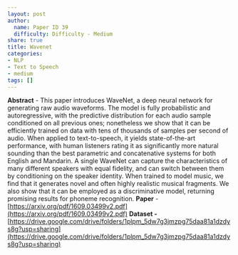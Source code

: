 ```yaml
---
layout: post
author:
  name: Paper ID 39
  difficulty: Difficulty - Medium
share: true
title: Wavenet
categories:
- NLP
- Text to Speech
- medium
tags: []
---
```

**Abstract** - This paper introduces WaveNet, a deep neural network for generating raw audio waveforms. The model is fully probabilistic and autoregressive, with the predictive distribution for each audio sample conditioned on all previous ones; nonetheless we show that it can be efficiently trained on data with tens of thousands of samples per second of audio. When applied to text-to-speech, it yields state-of-the-art performance, with human listeners rating it as significantly more natural sounding than the best parametric and concatenative systems for both English and Mandarin. A single WaveNet can capture the characteristics of many different speakers with equal fidelity, and can switch between them by conditioning on the speaker identity. When trained to model music, we find that it generates novel and often highly realistic musical fragments. We also show that it can be employed as a discriminative model, returning promising results for phoneme recognition.
**Paper** - [https://arxiv.org/pdf/1609.03499v2.pdf](https://arxiv.org/pdf/1609.03499v2.pdf)
**Dataset -** [https://drive.google.com/drive/folders/1plpm_5dw7g3jmzpg75daa81a1dzdys8g?usp=sharing](https://drive.google.com/drive/folders/1plpm_5dw7g3jmzpg75daa81a1dzdys8g?usp=sharing)
    
